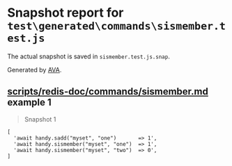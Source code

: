 # Snapshot report for `test\generated\commands\sismember.test.js`

The actual snapshot is saved in `sismember.test.js.snap`.

Generated by [AVA](https://ava.li).

## [scripts/redis-doc/commands/sismember.md](../../../../scripts/redis-doc/commands/sismember.md) example 1

> Snapshot 1

    [
      'await handy.sadd("myset", "one")       => 1',
      'await handy.sismember("myset", "one")  => 1',
      'await handy.sismember("myset", "two")  => 0',
    ]
